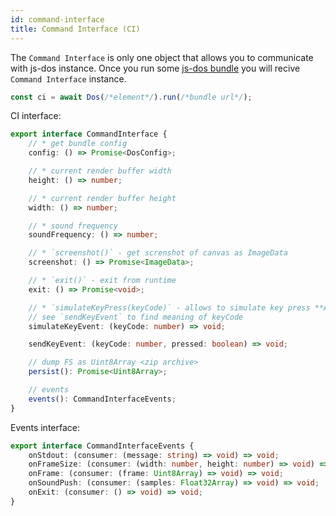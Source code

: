 ```yaml
---
id: command-interface 
title: Command Interface (CI)
---
```


The `Command Interface` is only one object that allows you to communicate with js-dos instance.
Once you run some [js-dos bundle](overview.md#js-dos-bundle) you will recive `Command Interface` instance.

```js
const ci = await Dos(/*element*/).run(/*bundle url*/);
```

CI interface:

```typescript
export interface CommandInterface {
    // * get bundle config
    config: () => Promise<DosConfig>;

    // * current render buffer width
    height: () => number;

    // * current render buffer height
    width: () => number;

    // * sound frequency
    soundFrequency: () => number;

    // * `screenshot()` - get screnshot of canvas as ImageData
    screenshot: () => Promise<ImageData>;

    // * `exit()` - exit from runtime
    exit: () => Promise<void>;

    // * `simulateKeyPress(keyCode)` - allows to simulate key press **AND** release event for key code
    // see `sendKeyEvent` to find meaning of keyCode
    simulateKeyEvent: (keyCode: number) => void;

    sendKeyEvent: (keyCode: number, pressed: boolean) => void;

    // dump FS as Uint8Array <zip archive>
    persist(): Promise<Uint8Array>;

    // events
    events(): CommandInterfaceEvents;
}
```

Events interface:
```typescript
export interface CommandInterfaceEvents {
    onStdout: (consumer: (message: string) => void) => void;
    onFrameSize: (consumer: (width: number, height: number) => void) => void;
    onFrame: (consumer: (frame: Uint8Array) => void) => void;
    onSoundPush: (consumer: (samples: Float32Array) => void) => void;
    onExit: (consumer: () => void) => void;
}
```
